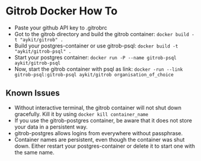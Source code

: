 Gitrob Docker How To
====================

* Paste your github API key to .gitrobrc
* Got to the gitrob directory and build the gitrob container:
  `docker build -t "aykit/gitrob" .`
* Build your postgres-container or use gitrob-psql:
  `docker build -t "aykit/gitrob-psql" .`
* Start your postgres container:
  `docker run -P --name gitrob-psql aykit/gitrob-psql`
* Now, start the gitrob container with psql as link:
  `docker -run --link gitrob-psql:gitrob-psql aykit/gitrob organisation_of_choice`


Known Issues
------------

* Without interactive terminal, the gitrob container will not shut down gracefully.
  Kill it by using `docker kill container_name`
* If you use the gitrob-postgres container, be aware that it does not store
  your data in a persistent way.
* gitrob-postgres allows logins from everywhere without passphrase.
* Container names are persistent, even though the container was shut down.
  Either restart your postgres-container or delete it to start one
  with the same name.
